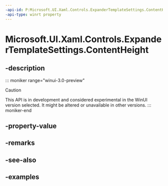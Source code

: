 ```yaml
---
-api-id: P:Microsoft.UI.Xaml.Controls.ExpanderTemplateSettings.ContentHeight
-api-type: winrt property
---
```


# Microsoft.UI.Xaml.Controls.ExpanderTemplateSettings.ContentHeight

<!--
public double ContentHeight { get; }
-->


## -description

::: moniker range="winui-3.0-preview"
> [!CAUTION]
> This API is in development and considered experimental in the WinUI version selected. It might be altered or unavailable in other versions.
::: moniker-end

## -property-value

## -remarks

## -see-also

## -examples



